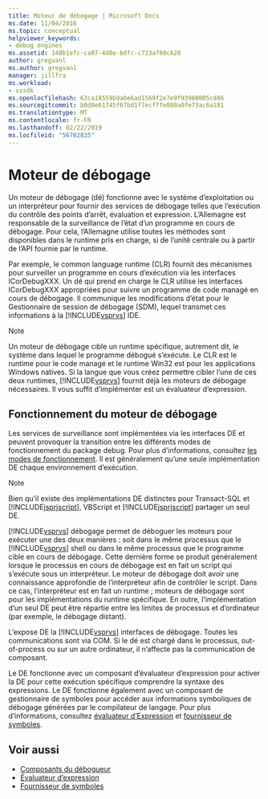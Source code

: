 ```yaml
---
title: Moteur de débogage | Microsoft Docs
ms.date: 11/04/2016
ms.topic: conceptual
helpviewer_keywords:
- debug engines
ms.assetid: 148b1efc-ca07-4d8e-bdfc-c723a760c620
author: gregvanl
ms.author: gregvanl
manager: jillfra
ms.workload:
- vssdk
ms.openlocfilehash: 63ca18559b9a0e6ad1569f2e7e9f93980005cd86
ms.sourcegitcommit: b0d8e61745f67bd1f7ecf7fe080a0fe73ac6a181
ms.translationtype: MT
ms.contentlocale: fr-FR
ms.lasthandoff: 02/22/2019
ms.locfileid: "56702835"
---
```

# <a name="debug-engine"></a>Moteur de débogage
Un moteur de débogage (dé) fonctionne avec le système d’exploitation ou un interpréteur pour fournir des services de débogage telles que l’exécution du contrôle des points d’arrêt, évaluation et expression. L’Allemagne est responsable de la surveillance de l’état d’un programme en cours de débogage. Pour cela, l’Allemagne utilise toutes les méthodes sont disponibles dans le runtime pris en charge, si de l’unité centrale ou à partir de l’API fournie par le runtime.

 Par exemple, le common language runtime (CLR) fournit des mécanismes pour surveiller un programme en cours d’exécution via les interfaces ICorDebugXXX. Un dé qui prend en charge le CLR utilise les interfaces ICorDebugXXX appropriées pour suivre un programme de code managé en cours de débogage. Il communique les modifications d’état pour le Gestionnaire de session de débogage (SDM), lequel transmet ces informations à la [!INCLUDE[vsprvs](../../code-quality/includes/vsprvs_md.md)] IDE.

> [!NOTE]
>  Un moteur de débogage cible un runtime spécifique, autrement dit, le système dans lequel le programme débogué s’exécute. Le CLR est le runtime pour le code managé et le runtime Win32 est pour les applications Windows natives. Si la langue que vous créez permettre cibler l’une de ces deux runtimes, [!INCLUDE[vsprvs](../../code-quality/includes/vsprvs_md.md)] fournit déjà les moteurs de débogage nécessaires. Il vous suffit d’implémenter est un évaluateur d’expression.

## <a name="debug-engine-operation"></a>Fonctionnement du moteur de débogage
 Les services de surveillance sont implémentées via les interfaces DE et peuvent provoquer la transition entre les différents modes de fonctionnement du package debug. Pour plus d’informations, consultez [les modes de fonctionnement](../../extensibility/debugger/operational-modes.md). Il est généralement qu’une seule implémentation DE chaque environnement d’exécution.

> [!NOTE]
>  Bien qu’il existe des implémentations DE distinctes pour Transact-SQL et [!INCLUDE[jsprjscript](../../debugger/debug-interface-access/includes/jsprjscript_md.md)], VBScript et [!INCLUDE[jsprjscript](../../debugger/debug-interface-access/includes/jsprjscript_md.md)] partager un seul DE.

 [!INCLUDE[vsprvs](../../code-quality/includes/vsprvs_md.md)] débogage permet de déboguer les moteurs pour exécuter une des deux manières : soit dans le même processus que le [!INCLUDE[vsprvs](../../code-quality/includes/vsprvs_md.md)] shell ou dans le même processus que le programme cible en cours de débogage. Cette dernière forme se produit généralement lorsque le processus en cours de débogage est en fait un script qui s’exécute sous un interpréteur. Le moteur de débogage doit avoir une connaissance approfondie de l’interpréteur afin de contrôler le script. Dans ce cas, l’interpréteur est en fait un runtime ; moteurs de débogage sont pour les implémentations du runtime spécifique. En outre, l’implémentation d’un seul DE peut être répartie entre les limites de processus et d’ordinateur (par exemple, le débogage distant).

 L’expose DE la [!INCLUDE[vsprvs](../../code-quality/includes/vsprvs_md.md)] interfaces de débogage. Toutes les communications sont via COM. Si le dé est chargé dans le processus, out-of-process ou sur un autre ordinateur, il n’affecte pas la communication de composant.

 Le DE fonctionne avec un composant d’évaluateur d’expression pour activer la DE pour cette exécution spécifique comprendre la syntaxe des expressions. Le DE fonctionne également avec un composant de gestionnaire de symboles pour accéder aux informations symboliques de débogage générées par le compilateur de langage. Pour plus d’informations, consultez [évaluateur d’Expression](../../extensibility/debugger/expression-evaluator.md) et [fournisseur de symboles](../../extensibility/debugger/symbol-provider.md).

## <a name="see-also"></a>Voir aussi
- [Composants du débogueur](../../extensibility/debugger/debugger-components.md)
- [Évaluateur d’expression](../../extensibility/debugger/expression-evaluator.md)
- [Fournisseur de symboles](../../extensibility/debugger/symbol-provider.md)